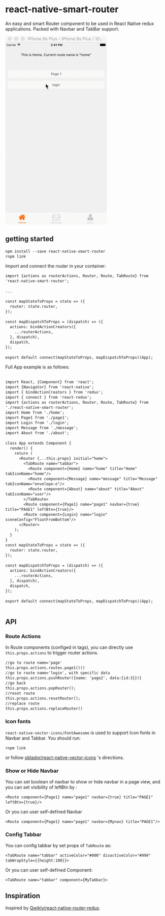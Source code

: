 # react-native-smart-router

An easy and smart Router component to be used in React Native redux applications.  Packed with Navbar and TabBar support. 


 ![image](https://github.com/dunhuang/react-native-smart-router/raw/master/smartcomp.gif)


## getting started

```
npm install --save react-native-smart-router
rnpm link
```

Import and connect the router in your container:

```
import {actions as routerActions, Router, Route, TabRoute} from 'react-native-smart-router';

...

const mapStateToProps = state => ({
  router: state.router,
});

const mapDispatchToProps = (dispatch) => ({
  actions: bindActionCreators({
    ...routerActions,
  }, dispatch),
  dispatch,
});

export default connect(mapStateToProps, mapDispatchToProps)(App);

```

Full App example is as follows:

```

import React, {Component} from 'react';
import {Navigator} from 'react-native';
import { bindActionCreators } from 'redux';
import { connect } from 'react-redux';
import {actions as routerActions, Router, Route, TabRoute} from './react-native-smart-router';
import Home from './home';
import Page1 from './page1';
import Login from './login';
import Message from './message';
import About from './about';

class App extends Component {
  render() {      
    return (
      <Router {...this.props} initial="home">
        <TabRoute name="tabbar">
          <Route component={Home} name="home" title="Home" tabIconName="home"/>
          <Route component={Message} name="message" title="Message" tabIconName="envelope-o"/>
          <Route component={About} name="about" title="About" tabIconName="user"/>
        </TabRoute>
        <Route component={Page1} name="page1" navbar={true} title="PAGE1" leftBtn={true}/>
        <Route component={Login} name="login" sceneConfig="FloatFromBottom"/>
      </Router>
    );
  }
}
const mapStateToProps = state => ({
  router: state.router,
});

const mapDispatchToProps = (dispatch) => ({
  actions: bindActionCreators({
    ...routerActions,
  }, dispatch),
  dispatch,
});

export default connect(mapStateToProps, mapDispatchToProps)(App);


```

## API

### Route Actions
In Route components (configed in <Route> tags), you can directly use ```this.props.actions``` to trigger router actions.

```
//go to route name='page'
this.props.actions.routes.page1()()
//go to route name='login', with specific data
this.props.actions.pushRouter({name: 'page2', data:{id:3}})}
//go back 
this.props.actions.popRouter();
//reset route
this.props.actions.resetRouter();
//replace route
this.props.actions.replaceRouter()

```
### Icon fonts

```react-native-vector-icons/FontAwesome``` is used to support Icon fonts in Navbar and Tabbar. You should run:
```
rnpm link
```

or follow [oblador/react-native-vector-icons](https://github.com/oblador/react-native-vector-icons) 's directions.

### Show or Hide Navbar

You can set boolean of navbar to show or hide navbar in a page view, and you can set visibility of leftBtn by :

```
<Route component={Page1} name="page1" navbar={true} title="PAGE1" leftBtn={true}/>

```

Or you can user self-defined Navbar

```
<Route component={Page1} name="page1" navbar={Mynav} title="PAGE1"/>

```

### Config Tabbar
You can config tabbar by set props of ```TabRoute``` as:

```
<TabRoute name="tabbar" activeColor="#000" disactiveColor="#999" tabWrapStyle={{height:100}}>

```

Or you can user self-defined Component:

```
<TabRoute name="tabbar" component={MyTabbar}>

```

## Inspiration

Inspired by [Qwikly/react-native-router-redux](https://github.com/Qwikly/react-native-router-redux).
